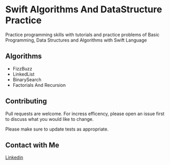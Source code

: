 # Swift Algorithms And DataStructure Practice
Practice programming skills with tutorials and practice problems of Basic Programming, 
Data Structures and Algorithms with Swift Language 
## Algorithms
- FizzBuzz
- LinkedList
- BinarySearch
- Factorials And Recursion

## Contributing
Pull requests are welcome. For incress efficency, please open an issue first to discuss what you would like to change.

Please make sure to update tests as appropriate.

## Contact with Me
[Linkedin](https://www.linkedin.com/in/nazmulkp/)

